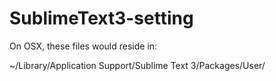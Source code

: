 SublimeText3-setting
====================

On OSX, these files would reside in:

~/Library/Application Support/Sublime Text 3/Packages/User/
